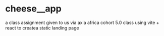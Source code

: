 # cheese__app
a class assignment given to us via axia africa cohort 5.0 class using vite + react to createa static landing page
